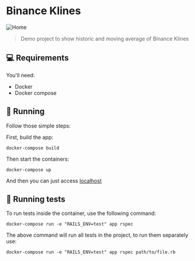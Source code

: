 # Binance Klines

<img src="x`public/home.png" alt="Home">

> Demo project to show historic and moving average of Binance Klines


## 💻 Requirements

You'll need:
* Docker
* Docker compose

## 🚀 Running <Binance Kline>

Follow those simple steps:

First, build the app:
```
docker-compose build
```

Then start the containers:
```
docker-compose up
```
  
And then you can just access [localhost](https://localhost:3000)

## 📝 Running tests

  To run tests inside the container, use the following command:
```
docker-compose run -e "RAILS_ENV=test" app rspec
```
The above command will run all tests in the project, to run them separately use:
  ```
docker-compose run -e "RAILS_ENV=test" app rspec path/to/file.rb
```
  
  
